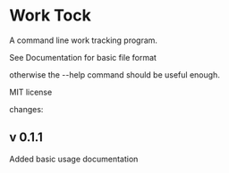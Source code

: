 Work Tock
==========

A command line work tracking program.

See Documentation for basic file format

otherwise the --help command should be useful enough.

MIT license

changes:

v 0.1.1
--------

Added basic usage documentation

